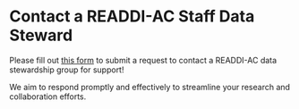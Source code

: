 # Contact a READDI-AC Staff Data Steward

Please fill out [this form](https://forms.gle/AoS1crEoyVWSjSL68) to submit a request to contact a READDI-AC data stewardship group for support! 

We aim to respond promptly and effectively to streamline your research and collaboration efforts.